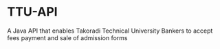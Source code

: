 # TTU-API
A Java API that enables Takoradi Technical University Bankers to accept fees payment and sale of admission forms

